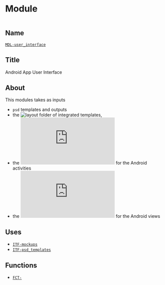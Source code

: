 # Module
![]()

## Name
[`MDL-user_interface`]()

## Title
Android App User Interface

## About
This modules takes as inputs
- `psd` templates
and outputs
- the ![layout](https://github.com/echopen/android-app/tree/master/app/src/main/res/layout) folder of integrated templates,
- the ![front-end activities](https://github.com/echopen/android-app/tree/master/app/src/main/java/com/echopen/asso/echopen/MainActivity.java) for the Android activities
- the ![front-end views](https://github.com/echopen/android-app/tree/master/app/src/main/java/com/echopen/asso/echopen/MainActivity.java) for the Android views

## Uses
* [`ITF-mockups`]()
* [`ITF-psd_templates`]()

## Functions
* [`FCT-`]()
